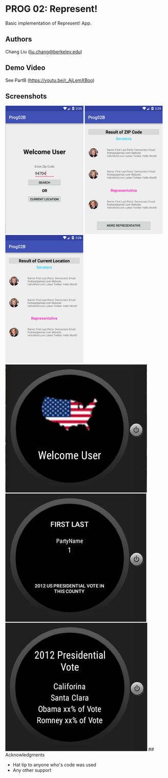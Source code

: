 # PROG 02: Represent!

Basic implementation of Represent! App.

## Authors

Chang Liu
([liu.chang@berkeley.edu](mailto:liu.chang@berkeley.edu))

## Demo Video

See PartB
(https://youtu.be/r_AjLemXBoo)

## Screenshots

<img src="screenshots/main.png" height="400" alt="Screenshot"/>
<img src="screenshots/main2.png" height="400" alt="Screenshot"/>
<img src="screenshots/main3.png" height="400" alt="Screenshot"/>
<img src="screenshots/main4.png" height="400" alt="Screenshot"/>
<img src="screenshots/main5.png" height="400" alt="Screenshot"/>
<img src="screenshots/main6.png" height="400" alt="Screenshot"/>
## Acknowledgments

* Hat tip to anyone who's code was used
* Any other support
